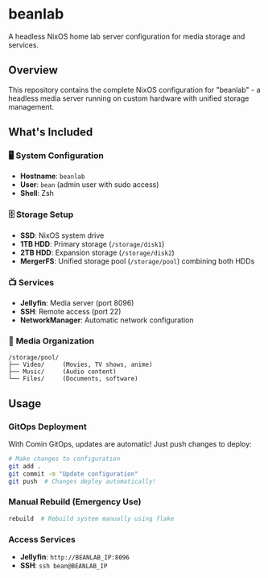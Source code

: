 # beanlab

A headless NixOS home lab server configuration for media storage and services.

## Overview

This repository contains the complete NixOS configuration for "beanlab" - a headless media server running on custom hardware with unified storage management.

## What's Included

### 🖥️ **System Configuration**
- **Hostname**: `beanlab` 
- **User**: `bean` (admin user with sudo access)
- **Shell**: Zsh 

### 🗄️ **Storage Setup**
- **SSD**: NixOS system drive
- **1TB HDD**: Primary storage (`/storage/disk1`)
- **2TB HDD**: Expansion storage (`/storage/disk2`) 
- **MergerFS**: Unified storage pool (`/storage/pool`) combining both HDDs

### 📺 **Services**
- **Jellyfin**: Media server (port 8096)
- **SSH**: Remote access (port 22)
- **NetworkManager**: Automatic network configuration

### 📁 **Media Organization**
```
/storage/pool/
├── Video/     (Movies, TV shows, anime)
├── Music/     (Audio content)
└── Files/     (Documents, software)
```

## Usage

### GitOps Deployment
With Comin GitOps, updates are automatic! Just push changes to deploy:

```bash
# Make changes to configuration
git add .
git commit -m "Update configuration"
git push  # Changes deploy automatically!
```

### Manual Rebuild (Emergency Use)
```bash
rebuild  # Rebuild system manually using flake
```

### Access Services
- **Jellyfin**: `http://BEANLAB_IP:8096`
- **SSH**: `ssh bean@BEANLAB_IP`


